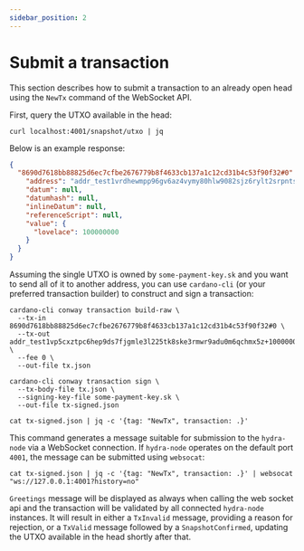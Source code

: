 ```yaml
---
sidebar_position: 2
---
```


# Submit a transaction

This section describes how to submit a transaction to an already open head using the `NewTx` command of the WebSocket API.

First, query the UTXO available in the head:

```
curl localhost:4001/snapshot/utxo | jq
```

Below is an example response:

```json title="Example response of GET /snapshot/utxo"
{
  "8690d7618bb88825d6ec7cfbe2676779b8f4633cb137a1c12cd31b4c53f90f32#0": {
    "address": "addr_test1vrdhewmpp96gv6az4vymy80hlw9082sjz6rylt2srpntsdq6njxxu",
    "datum": null,
    "datumhash": null,
    "inlineDatum": null,
    "referenceScript": null,
    "value": {
      "lovelace": 100000000
    }
  }
}
```

Assuming the single UTXO is owned by `some-payment-key.sk` and you want to send all of it to another address, you can use `cardano-cli` (or your preferred transaction builder) to construct and sign a transaction:

```shell title="Transaction building"
cardano-cli conway transaction build-raw \
  --tx-in 8690d7618bb88825d6ec7cfbe2676779b8f4633cb137a1c12cd31b4c53f90f32#0 \
  --tx-out addr_test1vp5cxztpc6hep9ds7fjgmle3l225tk8ske3rmwr9adu0m6qchmx5z+100000000 \
  --fee 0 \
  --out-file tx.json

cardano-cli conway transaction sign \
  --tx-body-file tx.json \
  --signing-key-file some-payment-key.sk \
  --out-file tx-signed.json

cat tx-signed.json | jq -c '{tag: "NewTx", transaction: .}'
```

This command generates a message suitable for submission to the `hydra-node` via a WebSocket connection. If `hydra-node` operates on the default port `4001`, the message can be submitted using `websocat`:

```shell
cat tx-signed.json | jq -c '{tag: "NewTx", transaction: .}' | websocat "ws://127.0.0.1:4001?history=no"
```

`Greetings` message will be displayed as always when calling the web socket api and the transaction will be validated by all connected `hydra-node` instances. It will result in either a `TxInvalid` message, providing a reason for rejection, or a `TxValid` message followed by a `SnapshotConfirmed`, updating the UTXO available in the head shortly after that.
